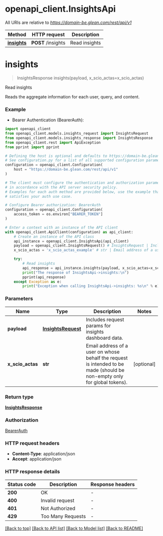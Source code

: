 # openapi_client.InsightsApi

All URIs are relative to *https://domain-be.glean.com/rest/api/v1*

Method | HTTP request | Description
------------- | ------------- | -------------
[**insights**](InsightsApi.md#insights) | **POST** /insights | Read insights


# **insights**
> InsightsResponse insights(payload, x_scio_actas=x_scio_actas)

Read insights

Reads the aggregate information for each user, query, and content.

### Example

* Bearer Authentication (BearerAuth):

```python
import openapi_client
from openapi_client.models.insights_request import InsightsRequest
from openapi_client.models.insights_response import InsightsResponse
from openapi_client.rest import ApiException
from pprint import pprint

# Defining the host is optional and defaults to https://domain-be.glean.com/rest/api/v1
# See configuration.py for a list of all supported configuration parameters.
configuration = openapi_client.Configuration(
    host = "https://domain-be.glean.com/rest/api/v1"
)

# The client must configure the authentication and authorization parameters
# in accordance with the API server security policy.
# Examples for each auth method are provided below, use the example that
# satisfies your auth use case.

# Configure Bearer authorization: BearerAuth
configuration = openapi_client.Configuration(
    access_token = os.environ["BEARER_TOKEN"]
)

# Enter a context with an instance of the API client
with openapi_client.ApiClient(configuration) as api_client:
    # Create an instance of the API class
    api_instance = openapi_client.InsightsApi(api_client)
    payload = openapi_client.InsightsRequest() # InsightsRequest | Includes request params for insights dashboard data.
    x_scio_actas = 'x_scio_actas_example' # str | Email address of a user on whose behalf the request is intended to be made (should be non-empty only for global tokens). (optional)

    try:
        # Read insights
        api_response = api_instance.insights(payload, x_scio_actas=x_scio_actas)
        print("The response of InsightsApi->insights:\n")
        pprint(api_response)
    except Exception as e:
        print("Exception when calling InsightsApi->insights: %s\n" % e)
```



### Parameters


Name | Type | Description  | Notes
------------- | ------------- | ------------- | -------------
 **payload** | [**InsightsRequest**](InsightsRequest.md)| Includes request params for insights dashboard data. | 
 **x_scio_actas** | **str**| Email address of a user on whose behalf the request is intended to be made (should be non-empty only for global tokens). | [optional] 

### Return type

[**InsightsResponse**](InsightsResponse.md)

### Authorization

[BearerAuth](../README.md#BearerAuth)

### HTTP request headers

 - **Content-Type**: application/json
 - **Accept**: application/json

### HTTP response details

| Status code | Description | Response headers |
|-------------|-------------|------------------|
**200** | OK |  -  |
**400** | Invalid request |  -  |
**401** | Not Authorized |  -  |
**429** | Too Many Requests |  -  |

[[Back to top]](#) [[Back to API list]](../README.md#documentation-for-api-endpoints) [[Back to Model list]](../README.md#documentation-for-models) [[Back to README]](../README.md)

